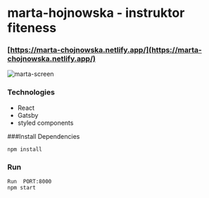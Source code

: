 # marta-hojnowska - instruktor fiteness

### [https://marta-chojnowska.netlify.app/](https://marta-chojnowska.netlify.app/)

![marta-screen](https://user-images.githubusercontent.com/40764780/117580543-af0a5500-b0f8-11eb-9fa0-436255d9783e.png)

### Technologies
- React
- Gatsby
- styled components

###Install Dependencies 
```
npm install
```

### Run
```
Run  PORT:8000 
npm start
```

